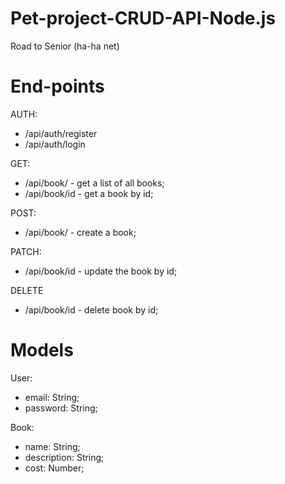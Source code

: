 # Pet-project-CRUD-API-Node.js
Road to Senior (ha-ha net)

# End-points
AUTH:
- /api/auth/register
- /api/auth/login

GET:
- /api/book/ - get a list of all books;
- /api/book/id - get a book by id;

POST:
- /api/book/ - create a book;

PATCH:
- /api/book/id - update the book by id;

DELETE
- /api/book/id - delete book by id;

# Models

User:
- email: String;
- password: String;

Book:
- name: String;
- description: String;
- cost: Number;
